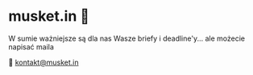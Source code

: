 # musket.in 👋

W sumie ważniejsze są dla nas Wasze briefy i deadline'y... ale możecie napisać maila

📧 [kontakt@musket.in](mailto:kontakt@musket.in)
